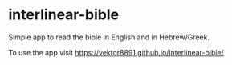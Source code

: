 # interlinear-bible

Simple app to read the bible in English and in Hebrew/Greek.

To use the app visit https://vektor8891.github.io/interlinear-bible/
